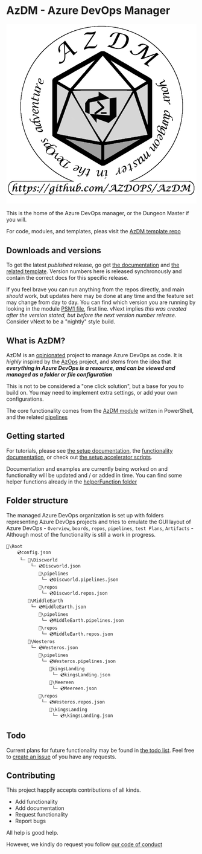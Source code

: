 # AzDM - Azure DevOps Manager

![AzDM logo goes here. If you dont see it, someone messed up...](./LogoD20.png)

This is the home of the Azure DevOps manager, or the Dungeon Master if you will.

For code, modules, and templates, pleas visit the [AzDM template repo](https://github.com/AZDOPS/AzDMTemplate)

## Downloads and versions

To get the latest _published_ release, go get [the documentation](https://github.com/AZDOPS/AzDM/releases) and  [the related template](https://github.com/AZDOPS/AzDMTemplate/releases). Version numbers here is released synchronously and contain the correct docs for this specific release.

If you feel brave you can run anything from the repos directly, and main _should_ work, but updates here may be done at any time and the feature set may change from day to day. You can find which version you are running by looking in the module [PSM1 file](https://github.com/AZDOPS/AzDMTemplate/blob/main/.module/AzDM.psm1), first line. vNext implies _this was created after the version stated, but before the next version number release_. Consider vNext to be a "nightly" style build.

## What is AzDM?

AzDM is an [opinionated](https://stackoverflow.com/questions/802050/what-is-opinionated-software) project to manage Azure DevOps as code. It is _highly_ inspired by the [AzOps](https://github.com/Azure/AzOps) project, and stems from the idea that **_everything in Azure DevOps is a resource, and can be viewed and managed as a folder or file configuration_**

This is not to be considered a "one click solution", but a base for you to build on. You may need to implement extra settings, or add your own configurations.

The core functionality comes from the [AzDM module](./documentation/module.md) written in PowerShell, and the related [pipelines](https://github.com/AZDOPS/AzDMTemplate/tree/main/.pipelines)

## Getting started

For tutorials, please see [the setup documentation](./documentation/Setup/requirements.md), the [functionality documentation](./documentation/readme.md), or check out [the setup accelerator scripts](./setupAccelerator/readme.md).

Documentation and examples are currently being worked on and functionality will be updated and / or added in time. You can find some helper functions already in the [helperFunction folder](./helperFunctions/readme.md)

## Folder structure

The managed Azure DevOps organization is set up with folders representing Azure DevOps projects and tries to emulate the GUI layout of Azure DevOps - `Overview`, `boards`, `repos`, `pipelines`, `test Plans`, `Artifacts` - Although most of the functionality is still a work in progress.

```text
📂\Root
    💿config.json
     └─ 📂\Discworld
         └─ 💿Discworld.json
            📂\pipelines
             └─ 💿Discworld.pipelines.json
            📂\repos
             └─ 💿Discworld.repos.json
        📂\MiddleEarth
         └─ 💿MiddleEarth.json
            📂\pipelines
             └─ 💿MiddleEarth.pipelines.json
            📂\repos
             └─ 💿MiddleEarth.repos.json
        📂\Westeros
         └─ 💿Westeros.json
            📂\pipelines
             └─ 💿Westeros.pipelines.json
                📂kingsLanding
                 └─ 💿kingsLanding.json
                📂\Meereen
                 └─ 💿Meereen.json
            📂\repos
             └─ 💿Westeros.repos.json
                📂\kingsLanding
                 └─ 💿\kingsLanding.json
```

## Todo

Current plans for future functionality may be found in [the todo list](./todo.md). Feel free to [create an issue](https://github.com/AZDOPS/AzDM/issues) of you have any requests.

## Contributing

This project happily accepts contributions of all kinds.

- Add functionality
- Add documentation
- Request functionality
- Report bugs

All help is good help.

However, we kindly do request you follow [our code of conduct](code_of_conduct.md)
